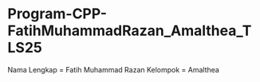# Program-CPP-FatihMuhammadRazan_Amalthea_TLS25
Nama Lengkap = Fatih Muhammad Razan
Kelompok = Amalthea
